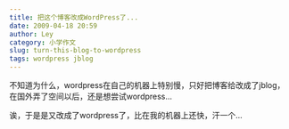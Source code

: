 ```yaml
---
title: 把这个博客改成WordPress了...
date: 2009-04-18 20:59
author: Ley
category: 小学作文
slug: turn-this-blog-to-wordpress
tags: wordpress jblog
---
```

不知道为什么，wordpress在自己的机器上特别慢，只好把博客给改成了jblog，在国外弄了空间以后，还是想尝试wordpress...

诶，于是是又改成了wordpress了，比在我的机器上还快，汗一个...
